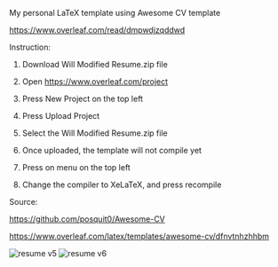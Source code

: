 My personal LaTeX template using Awesome CV template 

https://www.overleaf.com/read/dmpwdjzqddwd



Instruction:

1. Download Will Modified Resume.zip file 

2. Open https://www.overleaf.com/project

3. Press New Project on the top left

4. Press Upload Project

5. Select the Will Modified Resume.zip file 

6. Once uploaded, the template will not compile yet

7. Press on menu on the top left

8. Change the compiler to XeLaTeX, and press recompile


Source:

https://github.com/posquit0/Awesome-CV

https://www.overleaf.com/latex/templates/awesome-cv/dfnvtnhzhhbm


![resume v5](https://user-images.githubusercontent.com/59489624/182055883-9bd6bcd2-4bd7-43c2-a85b-8be1b0d4bd55.png)
![resume v6](https://user-images.githubusercontent.com/59489624/182055887-c2c568a7-53c7-45b6-9171-b6cc5c74c381.png)
